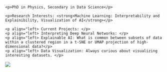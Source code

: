 <div id="describe-text">
	
	<p>PhD in Physics, Secondary in Data Science</p>
  
	<p>Research Interests: <strong>Machine Learning: Interpretability and Explainibility, Visualization of AI</strong></p>
	
	<p align="left> Current Projects: </p>
	<p align="left> Interpreting Deep Neural Networks: </p>
	<p align="left> Explainable AI: What is common between subsets of data within a clustered region in a t-SNE or UMAP projection of high-dimensional data?</p>
	<p align="left> Data Visualization: Always curious about visualizing interesting datasets. </p>
</div>

<img src="{{ '/assets/img/pic.jpg' | prepend: site.baseurl }}" id="about-img">
